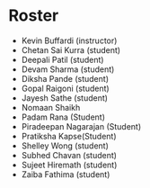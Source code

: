 # Roster

* Kevin Buffardi (instructor)
* Chetan Sai Kurra (student)
* Deepali Patil (student)
* Devam Sharma (student)
* Diksha Pande (student)
* Gopal Raigoni (student)
* Jayesh Sathe (student)
* Nomaan Shaikh
* Padam Rana (Student)
* Piradeepan Nagarajan (Student)
* Pratiksha Kapse(Student)
* Shelley Wong (student)
* Subhed Chavan (student)
* Sujeet Hiremath (student)
* Zaiba Fathima (student)